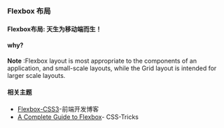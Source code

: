 ###  Flexbox 布局

#### Flexbox布局: 天生为移动端而生！

#### why?
   __Note__ :Flexbox layout is most appropriate to the components of an application, and small-scale layouts, while the Grid layout is intended for larger scale layouts.



























#### 相关主题

- [Flexbox-CSS3](http://caibaojian.com/flexbox-guide.html)-前端开发博客
- [A Complete Guide to Flexbox](https://css-tricks.com/snippets/css/a-guide-to-flexbox/)- CSS-Tricks

